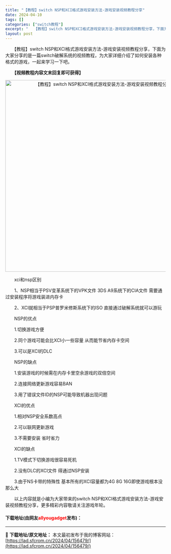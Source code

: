 ```yaml
---
title: "【教程】switch NSP和XCI格式游戏安装方法-游戏安装视频教程分享"
date: 2024-04-10
tags: []
categories: ["switch教程"]
excerpt: "　　【教程】switch NSP和XCI格式游戏安装方法-游戏安装视频教程分享，下面为大家分享的是一篇switch破解系统的视频教程，为大家详细介绍了如何安装各种格式的游戏，一起来学习一下吧。 　　【视频教程内容文末回复即可获得】 　　xci和nsp区别 　　1、NSP相当于PSV变革系统下的VPK&hellip;"
layout: post
---
```


 <p>　　【教程】switch NSP和XCI格式游戏安装方法-游戏安装视频教程分享，下面为大家分享的是一篇switch破解系统的视频教程，为大家详细介绍了如何安装各种格式的游戏，一起来学习一下吧。</p> <p><strong>　　【视频教程内容文末回复即可获得】</strong></p> <p align="center"><img align="" border="0" src="https://lad.sfcrom.cn/wp-content/uploads/2024/04/20240410_66162f700cc32.webp" width="600" alt="【教程】switch NSP和XCI格式游戏安装方法-游戏安装视频教程分享" /></p> <p>　　xci和nsp区别</p> <p>　　1、NSP相当于PSV变革系统下的VPK文件 3DS A9系统下的CIA文件 需要通过安装程序将游戏装进内存卡</p> <p>　　2、XCI就相当于PSP普罗米修斯系统下的ISO 直接通过破解系统就可以游玩</p> <p>　　NSP的优点</p> <p>　　1.切换游戏方便</p> <p>　　2.同个游戏可能会比XCI小一些容量 从而能节省内存卡空间</p> <p>　　3.可以是XCI的DLC</p> <p>　　NSP的缺点</p> <p>　　1.安装游戏的时候需在内存卡里空余游戏的双倍空间</p> <p>　　2.连接网络更新游戏容易BAN</p> <p>　　3.用了错误文件ID的NSP可能导致机器出现问题</p> <p>　　XCI的优点</p> <p>　　1.相对NSP安全系数高点</p> <p>　　2.可以联网更新游戏</p> <p>　　3.不需要安装 省时省力</p> <p>　　XCI的缺点</p> <p>　　1.TV模式下切换游戏很容易死机</p> <p>　　2.没有DLC的XCI文件 得通过NSP安装</p> <p>　　3.由于NS卡带的特殊性 基本所有的XCI容量都为4G 8G 16G即使游戏根本没那么大</p> <p>　　以上内容就是小编为大家带来的switch NSP和XCI格式游戏安装方法-游戏安装视频教程分享，更多精彩内容敬请关注游戏年轮。</p> <p><h4>下载地址(由网友<font color="red">allyougadget</font>发布)：</h4></p> 

---
📖 **下载地址/原文地址：** 本文最初发布于我的博客网站：[https://lad.sfcrom.cn/2024/04/156479/](https://lad.sfcrom.cn/2024/04/156479/)
